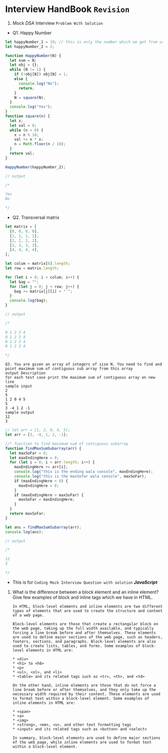 # Interview HandBook `Revision`

1. Mock _DSA_ Interview `Problem With Solution`

- Q1. Happy Number

```Javascript
let happyNumber_1 = 19; // this is only the number which we get from user and we have to iterate  this value.
let happyNumber_2 = 2;

function HappyNumber(N) {
  let num = N;
  let obj = {};
  while (N != 1) {
    if (!obj[N]) obj[N] = 1;
    else {
      console.log("No");
      return;
    }
    N = square(N);
  }
  console.log("Yes");
}
function square(n) {
  let x;
  let val = 0;
  while (n > 0) {
    x = n % 10;
    val += x * x;
    n = Math.floor(n / 10);
  }
  return val;
}

HappyNumber(happyNumber_2);

// output

/*

Yes
No

*/


```

- Q2. Transversal matrix

```js
let matrix = [
  [0, 0, 0, 0],
  [1, 1, 1, 1],
  [2, 2, 2, 2],
  [3, 3, 3, 3],
  [4, 4, 4, 4],
];

let colum = matrix[0].length;
let row = matrix.length;

for (let i = 0; i < colum; i++) {
  let bag = "";
  for (let j = 0; j < row; j++) {
    bag += matrix[j][i] + " ";
  }
  console.log(bag);
}

// output

/* 

0 1 2 3 4
0 1 2 3 4
0 1 2 3 4
0 1 2 3 4

*/
```

    Q3. You are given an array of integers of size N. You need to find and point maximum sum of contiguous sub array from this array
    output Description
    for each test case print the maximum sum of contiguous array on new line
    sample input
    2
    5
    1 2 0 4 5
    5
    3 -4 1 2 -1
    sample output
    12
    3

```js
// let arr = [1, 2, 0, 4, 5];
let arr = [3, -4, 1, 2, -1];

//* function to find maximum sum of contiguous subarray
function findMaxSumSubarray(arr) {
  let maxSoFar = 0;
  let maxEndingHere = 0;
  for (let i = 0; i < arr.length; i++) {
    maxEndingHere += arr[i];
    console.log("this is the ending wala console", maxEndingHere);
    console.log("this is the maxSofar wala console", maxSoFar);
    if (maxEndingHere < 0) {
      maxEndingHere = 0;
    }
    if (maxEndingHere > maxSoFar) {
      maxSoFar = maxEndingHere;
    }
  }
  return maxSoFar;
}

let ans = findMaxSumSubarray(arr);
console.log(ans);

// output

/* 

12
3

*/
```

- This is for `Coding Mock Interview Question with solution` **_JavaScript_**

1.  What is the difference between a block element and an inline element? Give few examples of block and inline tags which we have in HTML.

        In HTML, block-level elements and inline elements are two different types of elements that are used to create the structure and content of a web page.

        Block-level elements are those that create a rectangular block on the web page, taking up the full width available, and typically forcing a line break before and after themselves. These elements are used to define major sections of the web page, such as headers, footers, sections, and paragraphs. Block-level elements are also used to create lists, tables, and forms. Some examples of block-level elements in HTML are:

        * <div>
        * <h1> to <h6>
        * <p>
        * <ul>, <ol>, and <li>
        * <table> and its related tags such as <tr>, <th>, and <td>

        On the other hand, inline elements are those that do not force a line break before or after themselves, and they only take up the necessary width required by their content. These elements are used to format text within a block-level element. Some examples of inline elements in HTML are:

        * <span>
        * <a>
        * <img>
        * <strong>, <em>, <u>, and other text formatting tags
        * <input> and its related tags such as <button> and <select>

        In summary, block-level elements are used to define major sections of the web page, while inline elements are used to format text within a block-level element.
